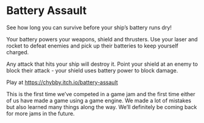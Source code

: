 # Battery Assault
See how long you can survive before your ship’s battery runs dry!

Your battery powers your weapons, shield and thrusters. Use your laser and rocket to defeat enemies and pick up their batteries to keep yourself charged.

Any attack that hits your ship will destroy it. Point your shield at an enemy to block their attack - your shield uses battery power to block damage.

Play at https://chybby.itch.io/battery-assault


This is the first time we’ve competed in a game jam and the first time either of us have made a game using a game engine. We made a lot of mistakes but also learned many things along the way. We’ll definitely be coming back for more jams in the future.
